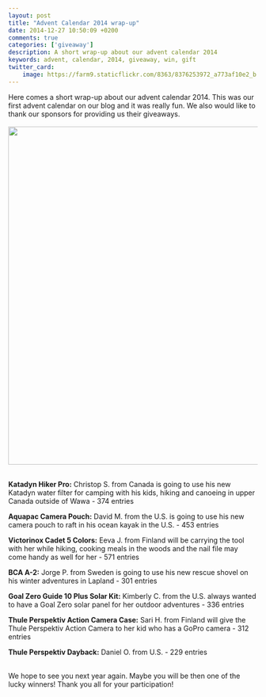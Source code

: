 ```yaml
---
layout: post
title: "Advent Calendar 2014 wrap-up"
date: 2014-12-27 10:50:09 +0200
comments: true
categories: ['giveaway']
description: A short wrap-up about our advent calendar 2014
keywords: advent, calendar, 2014, giveaway, win, gift
twitter_card:
    image: https://farm9.staticflickr.com/8363/8376253972_a773af10e2_b.jpg
---
```

Here comes a short wrap-up about our advent calendar 2014. This was our first advent calendar on our blog and it was really fun. We also would like to thank our sponsors for providing us their giveaways.<br><br>
<a href="https://www.flickr.com/photos/90204224@N07/8376253972"><img src="https://farm9.staticflickr.com/8363/8376253972_a773af10e2_b.jpg" width="1024" height="683"></a><br><!--more--><br>

<strong>Katadyn Hiker Pro:</strong> Christop S. from Canada is going to use his new Katadyn water filter for camping with his kids, hiking and canoeing in upper Canada outside of Wawa - 374 entries

<strong>Aquapac Camera Pouch:</strong> David M. from the U.S. is going to use his new camera pouch to raft in his ocean kayak in the U.S. - 453 entries

<strong>Victorinox Cadet 5 Colors:</strong> Eeva J. from Finland will be carrying the tool with her while hiking, cooking meals in the woods and the nail file may come handy as well for her - 571 entries

<strong>BCA A-2:</strong> Jorge P.  from Sweden is going to use his new rescue shovel on his winter adventures in Lapland - 301 entries

<strong>Goal Zero Guide 10 Plus Solar Kit:</strong> Kimberly C. from the U.S. always wanted to have a Goal Zero solar panel for her outdoor adventures - 336 entries

<strong> Thule Perspektiv Action Camera Case:</strong> Sari H. from Finland will give the Thule Perspektiv Action Camera to her kid who has a GoPro camera - 312 entries

<strong> Thule Perspektiv Dayback:</strong> Daniel O. from U.S. - 229 entries<br><br>

We hope to see you next year again. Maybe you will be then one of the lucky winners! Thank you all for your participation! 